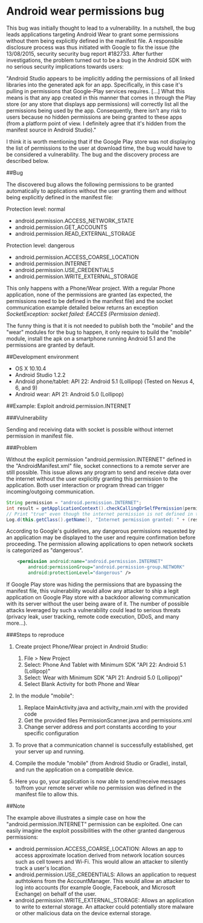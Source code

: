 # Android wear permissions bug

This bug was initially thought to lead to a vulnerability. In a nutshell, the bug leads applications targeting Android Wear to grant some permissions without them being explicitly defined in the manifest file. A responsible disclosure process was thus initiated with Google to fix the issue (the 13/08/2015, security security bug report #182733. After further investigations, the problem turned out to be a bug in the Android SDK with no serious security implications towards users:

"Android Studio appears to be implicitly adding the permissions of all linked libraries into the generated apk for an app. Specifically, in this case it's pulling in permissions that Google-Play services requires. [...] What this means is that any app created in this manner that comes in through the Play store (or any store that displays app permissions) will correctly list all the permissions being used by the app. Consequently, there isn't any risk to users because no hidden permissions are being granted to these apps (from a platform point of view. I definitely agree that it's hidden from the manifest source in Android Studio)."

I think it is worth mentioning that if the Google Play store was not displaying the list of permissions to the user at download time, the bug would have to be considered a vulnerability. The bug and the discovery process are described below.

##Bug

The discovered bug allows the following permissions to be granted automatically to applications without the user granting them and without being explicitly defined in the manifest file:

Protection level: normal
- android.permission.ACCESS_NETWORK_STATE
- android.permission.GET_ACCOUNTS
- android.permission.READ_EXTERNAL_STORAGE

Protection level: dangerous
- android.permission.ACCESS_COARSE_LOCATION
- android.permission.INTERNET
- android.permission.USE_CREDENTIALS
- android.permission.WRITE_EXTERNAL_STORAGE

This only happens with a Phone/Wear project. With a regular Phone application, none of the permissions are granted (as expected, the permissions need to be defined in the manifest file) and the socket communication example detailed below returns an exception *SocketException: socket failed: EACCES (Permission denied)*.

The funny thing is that it is not needed to publish both the "mobile" and the "wear" modules for the bug to happen, it only require to build the "mobile" module, install the apk on a smartphone running Android 5.1 and the permissions are granted by default.

##Development environment

* OS X 10.10.4
* Android Studio 1.2.2
* Android phone/tablet: API 22: Android 5.1 (Lollipop) (Tested on Nexus 4, 6, and 9)
* Android wear: API 21: Android 5.0 (Lollipop)

##Example: Exploit android.permission.INTERNET

###Vulnerability

Sending and receiving data with socket is possible without internet permission in manifest file.

###Problem

Without the explicit permission "android.permission.INTERNET" defined in the "AndroidManifest.xml" file, socket connections to a remote server are still possible. This issue allows any program to send and receive data over the internet without the user explicitly granting this permission to the application. Both user interaction or program thread can trigger incoming/outgoing communication.

```java
String permission = "android.permission.INTERNET";
int result = getApplicationContext().checkCallingOrSelfPermission(permission);
// Print "true" even though the internet permission is not defined in the manifest file
Log.d(this.getClass().getName(), "Internet permission granted: " + (result == PackageManager.PERMISSION_GRANTED));
```

According to Google's guidelines, any dangerous permissions requested by an application may be displayed to the user and require confirmation before proceeding. The permission allowing applications to open network sockets is categorized as "dangerous".

```xml
    <permission android:name="android.permission.INTERNET"
        android:permissionGroup="android.permission-group.NETWORK"
        android:protectionLevel="dangerous" />
```

If Google Play store was hiding the permissions that are bypassing the manifest file, this vulnerability would allow any attacker to ship a legit application on Google Play store with a backdoor allowing communication with its server without the user being aware of it. The number of possible attacks leveraged by such a vulnerability could lead to serious threats (privacy leak, user tracking, remote code execution, DDoS, and many more...).

###Steps to reproduce

1. Create project Phone/Wear project in Android Studio:
    1. File > New Project
    2. Select: Phone And Tablet with Minimum SDK "API 22: Android 5.1 (Lollipop)"
    3. Select: Wear with Minimum SDK "API 21: Android 5.0 (Lollipop)"
    4. Select Blank Activity for both Phone and Wear

2. In the module "mobile":
    1. Replace MainActivity.java and activity_main.xml with the provided code
    2. Get the provided files PermissionScanner.java and permissions.xml
    3. Change server address and port constants according to your specific configuration

3. To prove that a communication channel is successfully established, get your server up and running.

4. Compile the module "mobile" (from Android Studio or Gradle), install, and run the application on a compatible device.

5. Here you go, your application is now able to send/receive messages to/from your remote server while no permission was defined in the manifest file to allow this.

##Note

The example above illustrates a simple case on how the "android.permission.INTERNET" permission can be exploited. One can easily imagine the exploit possibilities with the other granted dangerous permissions:

* android.permission.ACCESS_COARSE_LOCATION: Allows an app to access approximate location derived from network location sources such as cell towers and Wi-Fi. This would allow an attacker to silently track a user's location.
* android.permission.USE_CREDENTIALS: Allows an application to request authtokens from the AccountManager. This would allow an attacker to log into accounts (for example Google, Facebook, and Microsoft Exchange) on behalf of the user.
* android.permission.WRITE_EXTERNAL_STORAGE: Allows an application to write to external storage. An attacker could potentially store malware or other malicious data on the device external storage.
